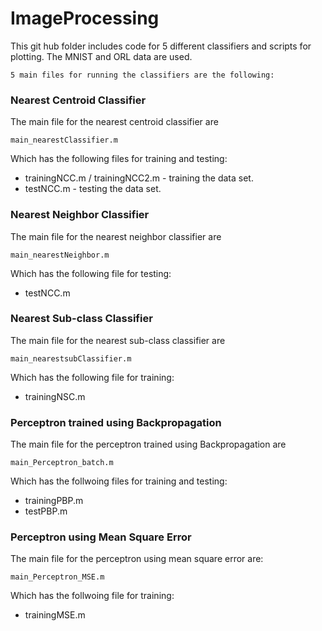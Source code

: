 # ImageProcessing
This git hub folder includes code for 5 different classifiers and scripts for plotting. The MNIST and ORL data are used.
```
5 main files for running the classifiers are the following:
```
### Nearest Centroid Classifier
The main file for the nearest centroid classifier are
```
main_nearestClassifier.m
```
Which has the following files for training and testing:
* trainingNCC.m / trainingNCC2.m - training the data set.
* testNCC.m - testing the data set.

### Nearest Neighbor Classifier
The main file for the nearest neighbor classifier are
```
main_nearestNeighbor.m
```
Which has the following file for testing:
* testNCC.m
        
### Nearest Sub-class Classifier
The main file for the nearest sub-class classifier are
```
main_nearestsubClassifier.m
```
Which has the following file for training:
* trainingNSC.m
        
### Perceptron trained using Backpropagation 
The main file for the perceptron trained using Backpropagation are
```
main_Perceptron_batch.m
```
Which has the follwoing files for training and testing:
* trainingPBP.m
* testPBP.m
        
### Perceptron using Mean Square Error
The main file for the perceptron using mean square error are:
```
main_Perceptron_MSE.m
```
Which has the follwoing file for training:
* trainingMSE.m





